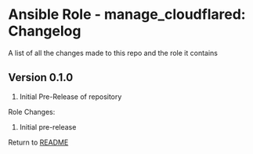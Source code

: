 Ansible Role - manage_cloudflared: Changelog
=====================================
A list of all the changes made to this repo and the role it contains

Version 0.1.0
-------------

1. Initial Pre-Release of repository

Role Changes:

1. Initial pre-release

Return to [README](README.md)
